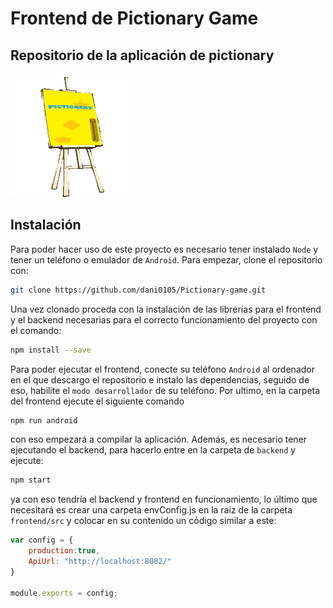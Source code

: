 # **Frontend de Pictionary Game**
## Repositorio de la aplicación de pictionary
![alt](./src/assets/logo.gif)
## **Instalación** 
Para poder hacer uso de este proyecto es necesario tener instalado `Node` y tener un teléfono o emulador de `Android`. Para empezar, clone el repositorio con:

```bash
git clone https://github.com/dani0105/Pictionary-game.git
```

Una vez clonado proceda con la instalación de las librerías para el frontend y el backend necesarias para el correcto funcionamiento del proyecto con el comando:

```bash
npm install --save
```

Para poder ejecutar el frontend, conecte su teléfono `Android` al ordenador en el que descargo el repositorio e instalo las dependencias, seguido de eso, habilite el `modo desarrollador` de su teléfono. Por ultimo, en la carpeta del frontend ejecute el siguiente comando

```bash
npm run android
```

con eso empezará a compilar la aplicación. Además, es necesario tener ejecutando el backend, para hacerlo entre en la carpeta de `backend` y ejecute:

```bash
npm start
```

ya con eso tendría el backend y frontend en funcionamiento, lo último que necesitará es crear una carpeta envConfig.js en la raíz de la carpeta `frontend/src` y colocar en su contenido un código similar a este:

```javascript
var config = {
    production:true,
    ApiUrl: "http://localhost:8082/"
}

module.exports = config;
```
